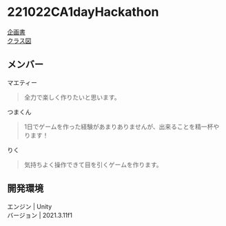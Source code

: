 # 221022CA1dayHackathon
[企画書](https://electric-bonobo-e0a.notion.site/1Day-c340c36e5438423abaaa62635b7eb893)<br>
[クラス図](https://app.diagrams.net/#HRyoMaeda2525%2F221022CA1dayHackathon%2Fmain%2F%E5%90%8D%E7%A7%B0%E6%9C%AA%E8%A8%AD%E5%AE%9A%E3%83%95%E3%82%A1%E3%82%A4%E3%83%AB.drawio)<br>
## メンバー
マエティー
> 全力で楽しく作りたいと思います。

つまくん
> 1日でゲームを作った経験があまりありませんが、出来ることを精一杯やります！

りく
> 気持ちよく操作できて目を引くゲームを作ります。

## 開発環境
エンジン | Unity<br>
バージョン | 2021.3.11f1<br>
